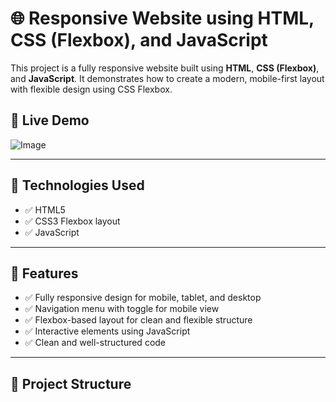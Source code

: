 # 🌐 Responsive Website using HTML, CSS (Flexbox), and JavaScript

This project is a fully responsive website built using **HTML**, **CSS (Flexbox)**, and **JavaScript**. It demonstrates how to create a modern, mobile-first layout with flexible design using CSS Flexbox.

## 🚀 Live Demo

![Image](https://github.com/user-attachments/assets/6084ffce-3dde-4dda-8118-34a026fbbe44)

---

## 🧰 Technologies Used

- ✅ HTML5
- ✅ CSS3 Flexbox layout
- ✅ JavaScript

---

## 📱 Features

- ✅ Fully responsive design for mobile, tablet, and desktop
- ✅ Navigation menu with toggle for mobile view
- ✅ Flexbox-based layout for clean and flexible structure
- ✅ Interactive elements using JavaScript
- ✅ Clean and well-structured code

---

## 📁 Project Structure

